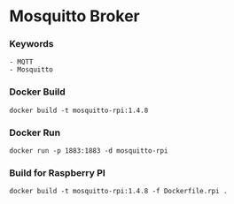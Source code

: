 # Mosquitto Broker

### Keywords
    - MQTT
    - Mosquitto

### Docker Build
```
docker build -t mosquitto-rpi:1.4.8
```

### Docker Run
```
docker run -p 1883:1883 -d mosquitto-rpi
```

### Build for Raspberry PI
```
docker build -t mosquitto-rpi:1.4.8 -f Dockerfile.rpi .
```
